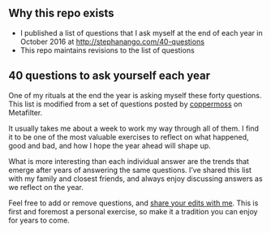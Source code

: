 ## Why this repo exists

* I published a list of questions that I ask myself at the end of each year in October 2016 at http://stephanango.com/40-questions
* This repo maintains revisions to the list of questions

## 40 questions to ask yourself each year

One of my rituals at the end the year is asking myself these forty questions. This list is modified from a set of questions posted by [coppermoss](https://ask.metafilter.com/254216/What-are-your-tools-and-rituals-for-reflecting-on-the-past-year) on Metafilter.

It usually takes me about a week to work my way through all of them. I find it to be one of the most valuable exercises to reflect on what happened, good and bad, and how I hope the year ahead will shape up.

What is more interesting than each individual answer are the trends that emerge after years of answering the same questions. I’ve shared this list with my family and closest friends, and always enjoy discussing answers as we reflect on the year.

Feel free to add or remove questions, and [share your edits with me](https://twitter.com/kepano). This is first and foremost a personal exercise, so make it a tradition you can enjoy for years to come.
